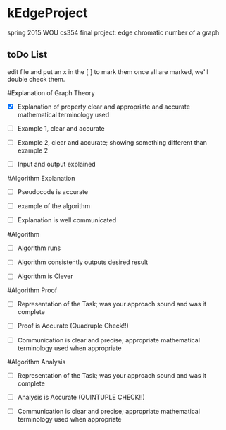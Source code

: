 # kEdgeProject
spring 2015 WOU cs354 final project: edge chromatic number of a graph


##    toDo List


edit file and put an x in the [ ] to mark them
once all are marked, we'll double check them.

#Explanation of Graph Theory

- [x] Explanation of property clear and appropriate and accurate mathematical terminology used

- [ ] Example 1, clear and accurate

- [ ] Example 2, clear and accurate; showing something different than example 2

- [ ] Input and output explained 

#Algorithm Explanation

- [ ] Pseudocode is accurate 

- [ ] example of the algorithm

- [ ] Explanation is well communicated

#Algorithm

- [ ] Algorithm runs 

- [ ] Algorithm consistently outputs desired result

- [ ] Algorithm is Clever

#Algorithm Proof

- [ ] Representation of the Task; was your approach sound and was it complete

- [ ] Proof is Accurate  (Quadruple Check!!)

- [ ] Communication is clear and precise; appropriate mathematical terminology used when appropriate

#Algorithm Analysis

- [ ] Representation of the Task; was your approach sound and was it complete

- [ ] Analysis is Accurate (QUINTUPLE CHECK!!)

- [ ] Communication is clear and precise; appropriate mathematical terminology used when appropriate
  
